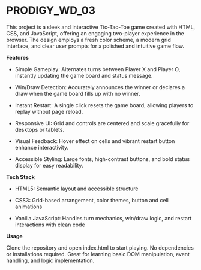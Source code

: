 # PRODIGY_WD_03

This project is a sleek and interactive Tic-Tac-Toe game created with HTML, CSS, and JavaScript, offering an engaging two-player experience in the browser. The design employs a fresh color scheme, a modern grid interface, and clear user prompts for a polished and intuitive game flow.

**Features**
- Simple Gameplay: Alternates turns between Player X and Player O, instantly updating the game board and status message.

- Win/Draw Detection: Accurately announces the winner or declares a draw when the game board fills up with no winner.

- Instant Restart: A single click resets the game board, allowing players to replay without page reload.

- Responsive UI: Grid and controls are centered and scale gracefully for desktops or tablets.

- Visual Feedback: Hover effect on cells and vibrant restart button enhance interactivity.

- Accessible Styling: Large fonts, high-contrast buttons, and bold status display for easy readability.

**Tech Stack**
- HTML5: Semantic layout and accessible structure

- CSS3: Grid-based arrangement, color themes, button and cell animations

- Vanilla JavaScript: Handles turn mechanics, win/draw logic, and restart interactions with clean code

**Usage**

Clone the repository and open index.html to start playing. No dependencies or installations required. Great for learning basic DOM manipulation, event handling, and logic implementation.
